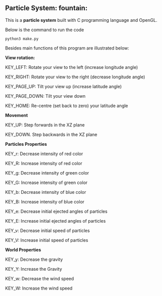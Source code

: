 ## Particle System: fountain:
This is a __particle system__ built with C programming language and OpenGL.

Below is the command to run the code

``` shell
python3 make.py
```

Besides main functions of this program are illustrated below:

__View rotation:__

KEY_LEFT: Rotate your view to the left (increase longitude angle)

KEY_RIGHT: Rotate your view to the right (decrease longitude angle)

KEY_PAGE_UP: Tilt your view up (increase latitude angle)

KEY_PAGE_DOWN: Tilt your view down

KEY_HOME: Re-centre (set back to zero) your latitude angle

__Movement__

KEY_UP: Step forwards in the XZ plane

KEY_DOWN. Step backwards in the XZ plane

__Particles Properties__

KEY_r: Decrease intensity of red color

KEY_R: Increase intensity of red color

KEY_g: Decrease intensity of green color

KEY_G: Increase intensity of green color

KEY_b: Decrease intensity of blue color

KEY_B: Increase intensity of blue color

KEY_e: Decrease initial ejected angles of particles

KEY_E: Increase initial ejected angles of particles

KEY_v: Decrease initial speed of particles

KEY_V: Increase initial speed of particles

__World Properties__

KEY_y: Decrease the gravity

KEY_Y: Increase the Gravity

KEY_w: Decrease the wind speed

KEY_W: Increase the wind speed
